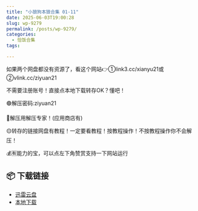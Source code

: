 ```yaml
---
title: "小狼狗本狼合集 01-11"
date: 2025-06-03T19:00:28
slug: wp-9279
permalink: /posts/wp-9279/
categories:
  - 恰饭合集
tags:

---
```


如果两个网盘都没有资源了，看这个网站👉①link3.cc/xianyu21或②vlink.cc/ziyuan21

不需要注册账号！直接点本地下载转存OK？懂吧！

🟢解压密码:ziyuan21

🔵解压用解压专家！(应用商店有)

🟡转存的链接网盘有教程！一定要看教程！按教程操作！不按教程操作你不会解压！

💰🈶能力的宝，可以点左下角赞赏支持一下网站运行

## 📦 下载链接
- [迅雷云盘](https://blziyuan21.com/pay-download/9279?key=79cb9c6015&down_id=0)
- [本地下载](https://blziyuan21.com/pay-download/9279?key=79cb9c6015&down_id=1)

